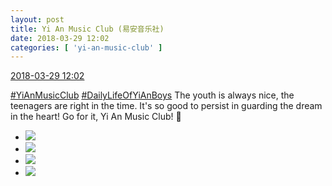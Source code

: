 ```yaml
---
layout: post
title: Yi An Music Club (易安音乐社)
date: 2018-03-29 12:02
categories: [ 'yi-an-music-club' ]
---
```


<div class="weibo-info">
  <a href="https://weibo.com/6094546964/G9BaUoF36">2018-03-29 12:02</a>
</div>

[#YiAnMusicClub](https://weibo.com/p/100808beae2e3e05b17b64f63ebedca39f19b2/super_index) [#DailyLifeOfYiAnBoys](https://weibo.com/p/100808bf13d14673176f6dffac5481debd621e) The youth is always nice, the teenagers are right in the time. It's so good to persist in guarding the dream in the heart! Go for it, Yi An Music Club! :muscle:

<!-- more -->

<ul class="weibo-pic-list-2">
  <li class="weibo-pic">
    <a href="https://wx3.sinaimg.cn/mw690/006Es64Aly1fptjvtu8a0j32bc1jke82.jpg"><img src="https://wx3.sinaimg.cn/thumb150/006Es64Aly1fptjvtu8a0j32bc1jke82.jpg"/></a>
  </li>
  <li class="weibo-pic">
    <a href="https://wx4.sinaimg.cn/mw690/006Es64Aly1fptjvsozvgj32bc1jkhdu.jpg"><img src="https://wx4.sinaimg.cn/thumb150/006Es64Aly1fptjvsozvgj32bc1jkhdu.jpg"/></a>
  </li>
  <li class="weibo-pic">
    <a href="https://wx2.sinaimg.cn/mw690/006Es64Aly1fptjvuvnt6j32bc1jk4qq.jpg"><img src="https://wx2.sinaimg.cn/thumb150/006Es64Aly1fptjvuvnt6j32bc1jk4qq.jpg"/></a>
  </li>
  <li class="weibo-pic">
    <a href="https://wx2.sinaimg.cn/mw690/006Es64Aly1fptjvvwgghj32bc1jkx6p.jpg"><img src="https://wx2.sinaimg.cn/thumb150/006Es64Aly1fptjvvwgghj32bc1jkx6p.jpg"/></a>
  </li>
</ul>
